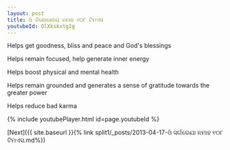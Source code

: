 ```yaml
---
layout: post
title: ଓଁ ବିଶୋଧାନାୟ ନମାହ ୧୦୮ ଟିମଏସ
youtubeId: OlXkskxtgIg
---
```

 
 
Helps get goodness, bliss and peace and God's blessings
 
Helps remain focused, help generate inner energy 
 
Helps boost physical and mental health 
 
Helps remain grounded and generates a sense of gratitude towards the greater power 
 
Helps reduce bad karma
 
 
 
 


{% include youtubePlayer.html id=page.youtubeId %}
 
[Next]({{ site.baseurl }}{% link  split1/_posts/2013-04-17-ଓଁ ସର୍ଗରେଯା ନମାହ ୧୦୮ ଟିମଏସ.md%})
 
